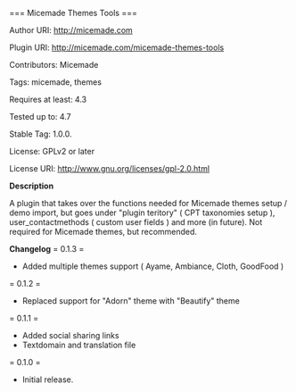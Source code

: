 === Micemade Themes Tools ===

Author URI: http://micemade.com

Plugin URI: http://micemade.com/micemade-themes-tools

Contributors: Micemade

Tags: micemade, themes

Requires at least: 4.3

Tested up to: 4.7

Stable Tag: 1.0.0.

License: GPLv2 or later

License URI: http://www.gnu.org/licenses/gpl-2.0.html


**Description**

A plugin that takes over the functions needed for Micemade themes setup / demo import, but goes under "plugin teritory" ( CPT taxonomies setup ), user_contactmethods ( custom user fields ) and more (in future). Not required for Micemade themes, but recommended.

**Changelog**
= 0.1.3 =

* Added multiple themes support ( Ayame, Ambiance, Cloth, GoodFood )

= 0.1.2 = 

* Replaced support for "Adorn" theme with "Beautify" theme

= 0.1.1 = 

* Added social sharing links
* Textdomain and translation file


= 0.1.0 =

* Initial release.